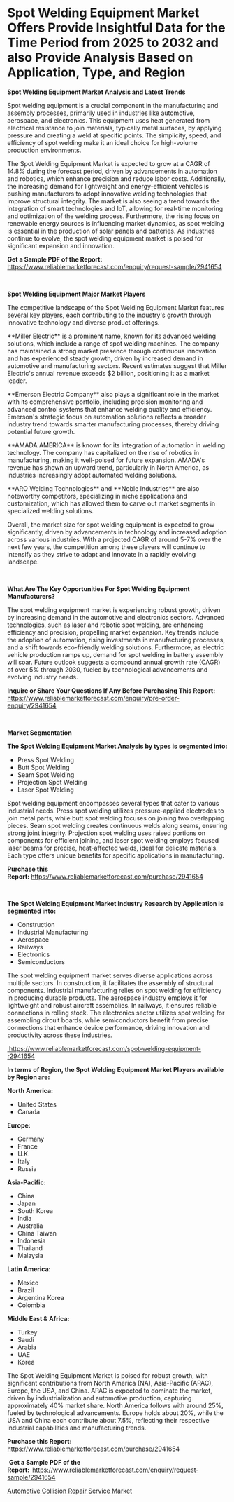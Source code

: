 <p><h1>Spot Welding Equipment Market Offers Provide Insightful Data for the Time Period from 2025 to 2032 and also Provide Analysis Based on Application, Type, and Region</h1></p><p><strong>Spot Welding Equipment Market Analysis and Latest Trends</strong></p>
<p><p>Spot welding equipment is a crucial component in the manufacturing and assembly processes, primarily used in industries like automotive, aerospace, and electronics. This equipment uses heat generated from electrical resistance to join materials, typically metal surfaces, by applying pressure and creating a weld at specific points. The simplicity, speed, and efficiency of spot welding make it an ideal choice for high-volume production environments.</p><p>The Spot Welding Equipment Market is expected to grow at a CAGR of 14.8% during the forecast period, driven by advancements in automation and robotics, which enhance precision and reduce labor costs. Additionally, the increasing demand for lightweight and energy-efficient vehicles is pushing manufacturers to adopt innovative welding technologies that improve structural integrity. The market is also seeing a trend towards the integration of smart technologies and IoT, allowing for real-time monitoring and optimization of the welding process. Furthermore, the rising focus on renewable energy sources is influencing market dynamics, as spot welding is essential in the production of solar panels and batteries. As industries continue to evolve, the spot welding equipment market is poised for significant expansion and innovation.</p></p>
<p><strong>Get a Sample PDF of the Report:&nbsp;</strong> <a href="https://www.reliablemarketforecast.com/enquiry/request-sample/2941654?utm_campaign=2750&utm_medium=2&utm_source=Github&utm_content=ia&utm_term=15032025&utm_id=spot-welding-equipment">https://www.reliablemarketforecast.com/enquiry/request-sample/2941654</a></p>
<p>&nbsp;</p>
<p><strong>Spot Welding Equipment Major Market Players</strong></p>
<p><p>The competitive landscape of the Spot Welding Equipment Market features several key players, each contributing to the industry's growth through innovative technology and diverse product offerings. </p><p>**Miller Electric** is a prominent name, known for its advanced welding solutions, which include a range of spot welding machines. The company has maintained a strong market presence through continuous innovation and has experienced steady growth, driven by increased demand in automotive and manufacturing sectors. Recent estimates suggest that Miller Electric's annual revenue exceeds $2 billion, positioning it as a market leader.</p><p>**Emerson Electric Company** also plays a significant role in the market with its comprehensive portfolio, including precision monitoring and advanced control systems that enhance welding quality and efficiency. Emerson's strategic focus on automation solutions reflects a broader industry trend towards smarter manufacturing processes, thereby driving potential future growth.</p><p>**AMADA AMERICA** is known for its integration of automation in welding technology. The company has capitalized on the rise of robotics in manufacturing, making it well-poised for future expansion. AMADA's revenue has shown an upward trend, particularly in North America, as industries increasingly adopt automated welding solutions.</p><p>**ARO Welding Technologies** and **Noble Industries** are also noteworthy competitors, specializing in niche applications and customization, which has allowed them to carve out market segments in specialized welding solutions. </p><p>Overall, the market size for spot welding equipment is expected to grow significantly, driven by advancements in technology and increased adoption across various industries. With a projected CAGR of around 5-7% over the next few years, the competition among these players will continue to intensify as they strive to adapt and innovate in a rapidly evolving landscape.</p></p>
<p>&nbsp;</p>
<p><strong>What Are The Key Opportunities For Spot Welding Equipment Manufacturers?</strong></p>
<p><p>The spot welding equipment market is experiencing robust growth, driven by increasing demand in the automotive and electronics sectors. Advanced technologies, such as laser and robotic spot welding, are enhancing efficiency and precision, propelling market expansion. Key trends include the adoption of automation, rising investments in manufacturing processes, and a shift towards eco-friendly welding solutions. Furthermore, as electric vehicle production ramps up, demand for spot welding in battery assembly will soar. Future outlook suggests a compound annual growth rate (CAGR) of over 5% through 2030, fueled by technological advancements and evolving industry needs.</p></p>
<p><strong>Inquire or Share Your Questions If Any Before Purchasing This Report:</strong> <a href="https://www.reliablemarketforecast.com/enquiry/pre-order-enquiry/2941654?utm_campaign=2750&utm_medium=2&utm_source=Github&utm_content=ia&utm_term=15032025&utm_id=spot-welding-equipment">https://www.reliablemarketforecast.com/enquiry/pre-order-enquiry/2941654</a></p>
<p>&nbsp;</p>
<p><strong>Market Segmentation</strong></p>
<p><strong>The Spot Welding Equipment Market Analysis by types is segmented into:</strong></p>
<p><ul><li>Press Spot Welding</li><li>Butt Spot Welding</li><li>Seam Spot Welding</li><li>Projection Spot Welding</li><li>Laser Spot Welding</li></ul></p>
<p><p>Spot welding equipment encompasses several types that cater to various industrial needs. Press spot welding utilizes pressure-applied electrodes to join metal parts, while butt spot welding focuses on joining two overlapping pieces. Seam spot welding creates continuous welds along seams, ensuring strong joint integrity. Projection spot welding uses raised portions on components for efficient joining, and laser spot welding employs focused laser beams for precise, heat-affected welds, ideal for delicate materials. Each type offers unique benefits for specific applications in manufacturing.</p></p>
<p><strong>Purchase this Report:&nbsp;</strong><a href="https://www.reliablemarketforecast.com/purchase/2941654?utm_campaign=2750&utm_medium=2&utm_source=Github&utm_content=ia&utm_term=15032025&utm_id=spot-welding-equipment">https://www.reliablemarketforecast.com/purchase/2941654</a></p>
<p>&nbsp;</p>
<p><strong>The Spot Welding Equipment Market Industry Research by Application is segmented into:</strong></p>
<p><ul><li>Construction</li><li>Industrial Manufacturing</li><li>Aerospace</li><li>Railways</li><li>Electronics</li><li>Semiconductors</li></ul></p>
<p><p>The spot welding equipment market serves diverse applications across multiple sectors. In construction, it facilitates the assembly of structural components. Industrial manufacturing relies on spot welding for efficiency in producing durable products. The aerospace industry employs it for lightweight and robust aircraft assemblies. In railways, it ensures reliable connections in rolling stock. The electronics sector utilizes spot welding for assembling circuit boards, while semiconductors benefit from precise connections that enhance device performance, driving innovation and productivity across these industries.</p></p>
<p><a href="https://www.reliablemarketforecast.com/spot-welding-equipment-r2941654?utm_campaign=2750&utm_medium=2&utm_source=Github&utm_content=ia&utm_term=15032025&utm_id=spot-welding-equipment">&nbsp;https://www.reliablemarketforecast.com/spot-welding-equipment-r2941654</a></p>
<p><strong>In terms of Region, the Spot Welding Equipment Market Players available by Region are:</strong></p>
<p>
    <p> <strong> North America: </strong>
        <ul>
            <li>United States</li>
            <li>Canada</li>
        </ul>
        </p> 
    <p> <strong> Europe: </strong>
        <ul>
            <li>Germany</li>
            <li>France</li>
            <li>U.K.</li>
            <li>Italy</li>
            <li>Russia</li>
        </ul>
        </p> 
    <p> <strong> Asia-Pacific: </strong>
        <ul>
            <li>China</li>
            <li>Japan</li>
            <li>South Korea</li>
            <li>India</li>
            <li>Australia</li>
            <li>China Taiwan</li>
            <li>Indonesia</li>
            <li>Thailand</li>
            <li>Malaysia</li>
        </ul>
        </p> 
    <p> <strong> Latin America: </strong>
        <ul>
            <li>Mexico</li>
            <li>Brazil</li>
            <li>Argentina Korea</li>
            <li>Colombia</li>
        </ul>
        </p> 
    <p> <strong> Middle East & Africa: </strong>
        <ul>
            <li>Turkey</li>
            <li>Saudi</li>
            <li>Arabia</li>
            <li>UAE</li>
            <li>Korea</li>
        </ul>
    </p>
    </p>
<p><p>The Spot Welding Equipment Market is poised for robust growth, with significant contributions from North America (NA), Asia-Pacific (APAC), Europe, the USA, and China. APAC is expected to dominate the market, driven by industrialization and automotive production, capturing approximately 40% market share. North America follows with around 25%, fueled by technological advancements. Europe holds about 20%, while the USA and China each contribute about 7.5%, reflecting their respective industrial capabilities and manufacturing trends.</p></p>
<p><strong>Purchase this Report: </strong><a href="https://www.reliablemarketforecast.com/purchase/2941654?utm_campaign=2750&utm_medium=2&utm_source=Github&utm_content=ia&utm_term=15032025&utm_id=spot-welding-equipment">https://www.reliablemarketforecast.com/purchase/2941654</a></p>
<p>&nbsp;<strong>Get a Sample PDF of the Report:&nbsp;&nbsp;</strong><a href="https://www.reliablemarketforecast.com/enquiry/request-sample/2941654?utm_campaign=2750&utm_medium=2&utm_source=Github&utm_content=ia&utm_term=15032025&utm_id=spot-welding-equipment">https://www.reliablemarketforecast.com/enquiry/request-sample/2941654</a></p>
<p><strong></strong></p>
<p><p><a href="https://github.com/raffadongraffadong/Market-Research-Report-List-1/blob/main/automotive-collision-repair-service-market.md?utm_campaign=2750&utm_medium=2&utm_source=Github&utm_content=ia&utm_term=15032025&utm_id=spot-welding-equipment">Automotive Collision Repair Service Market</a></p></p>